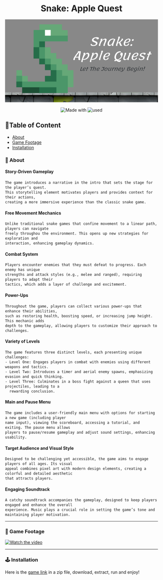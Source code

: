 

<div align="center">    
 
# Snake: Apple Quest
![](poster.png)


![Made with](https://img.shields.io/badge/made_with-C++-blue)
![used](http://img.shields.io/badge/used-SFML-green)

 



</div>

## 📃Table of Content
- [About](#-about)
- [Game Footage](#-game-footage)
- [Installation](#-installation)
 
<h3 id="-about">🚀 About</h3>

#### Story-Driven Gameplay
    The game introduces a narrative in the intro that sets the stage for the player’s quest. 
    This storytelling element motivates players and provides context for their actions, 
    creating a more immersive experience than the classic snake game.

#### Free Movement Mechanics
    Unlike traditional snake games that confine movement to a linear path, players can navigate 
    freely throughou the environment. This opens up new strategies for exploration and 
    interaction, enhancing gameplay dynamics.

#### Combat System
    Players encounter enemies that they must defeat to progress. Each enemy has unique 
    strengths and attack styles (e.g., melee and ranged), requiring players to adapt their 
    tactics, which adds a layer of challenge and excitement.

#### Power-Ups
    Throughout the game, players can collect various power-ups that enhance their abilities,
    such as restoring health, boosting speed, or increasing jump height. This mechanic adds 
    depth to the gameplay, allowing players to customize their approach to challenges.

#### Variety of Levels
    The game features three distinct levels, each presenting unique challenges:
    - Level One: Engages players in combat with enemies using different weapons and tactics.
    - Level Two: Introduces a timer and aerial enemy spawns, emphasizing evasion and quick thinking.
    - Level Three: Culminates in a boss fight against a queen that uses projectiles, leading to a 
      rewarding conclusion.

#### Main and Pause Menu
    The game includes a user-friendly main menu with options for starting a new game (including player 
    name input), viewing the scoreboard, accessing a tutorial, and exiting. The pause menu allows 
    players to pause/resume gameplay and adjust sound settings, enhancing usability.
    
#### Target Audience and Visual Style
    Designed to be challenging yet accessible, the game aims to engage players of all ages. Its visual
    appeal combines pixel art with modern design elements, creating a colorful and detailed aesthetic
    that attracts players.

#### Engaging Soundtrack
    A catchy soundtrack accompanies the gameplay, designed to keep players engaged and enhance the overall
    experience. Music plays a crucial role in setting the game’s tone and maintaining player motivation.

   
 

--------------    
<h3 id="-game-footage">🎥 Game Footage</h3>

[![Watch the video](https://img.youtube.com/vi/BLO_QmsuKA4/maxresdefault.jpg)](https://www.youtube.com/watch?v=BLO_QmsuKA4)

 -------------     
<h3 id="-installation">🕹 Installation</h3>

Here is the [game link](https://drive.google.com/file/d/1iSXgjAHjA7KTwXhn_gxQNWuSWQhOtwo7/view?usp=sharing) in a zip file, download, extract, run and enjoy! 



  

